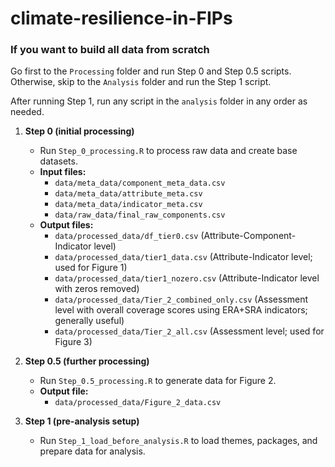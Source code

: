 # climate-resilience-in-FIPs


### If you want to build all data from scratch
Go first to the `Processing` folder and run Step 0 and Step 0.5 scripts. Otherwise, skip to the `Analysis` folder and run the Step 1 script.

After running Step 1, run any script in the `analysis` folder in any order as needed.

1. **Step 0 (initial processing)**
   - Run `Step_0_processing.R` to process raw data and create base datasets.
   - **Input files:**
     - `data/meta_data/component_meta_data.csv`
     - `data/meta_data/attribute_meta.csv`
     - `data/meta_data/indicator_meta.csv`
     - `data/raw_data/final_raw_components.csv`
   - **Output files:**
     - `data/processed_data/df_tier0.csv` (Attribute-Component-Indicator level)
     - `data/processed_data/tier1_data.csv` (Attribute-Indicator level; used for Figure 1)
     - `data/processed_data/tier1_nozero.csv` (Attribute-Indicator level with zeros removed)
     - `data/processed_data/Tier_2_combined_only.csv` (Assessment level with overall coverage scores using ERA+SRA indicators; generally useful)
     - `data/processed_data/Tier_2_all.csv` (Assessment level; used for Figure 3)

2. **Step 0.5 (further processing)**
   - Run `Step_0.5_processing.R` to generate data for Figure 2.
   - **Output file:**
     - `data/processed_data/Figure_2_data.csv`

3. **Step 1 (pre-analysis setup)**
   - Run `Step_1_load_before_analysis.R` to load themes, packages, and prepare data for analysis.
